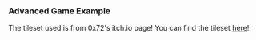 ### Advanced Game Example

The tileset used is from 0x72's itch\.io page! You can find the tileset [here](https://0x72.itch.io/dungeontileset-ii)!

